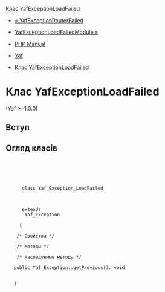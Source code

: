Клас YafExceptionLoadFailed

-   [« YafExceptionRouterFailed](class.yaf-exception-routerfailed.html)
    
-   [YafExceptionLoadFailedModule »](class.yaf-exception-loadfailed-module.html)
    
-   [PHP Manual](index.md)
    
-   [Yaf](book.yaf.md)
    
-   Клас YafExceptionLoadFailed
    

# Клас YafExceptionLoadFailed

(Yaf >=1.0.0)

## Вступ

## Огляд класів

```classsynopsis


    
    
     
      class Yaf_Exception_LoadFailed
     

     
      extends
       Yaf_Exception
     
     {
    
    /* Свойства */

    /* Методы */

    /* Наследуемые методы */
    
   public Yaf_Exception::getPrevious(): void


   }
```